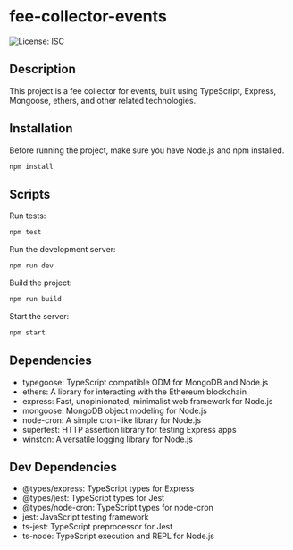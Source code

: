 # fee-collector-events

![License: ISC](https://img.shields.io/badge/License-ISC-blue.svg)

## Description

This project is a fee collector for events, built using TypeScript, Express, Mongoose, ethers, and other related technologies.

## Installation

Before running the project, make sure you have Node.js and npm installed.

```bash
npm install
````

## Scripts

Run tests:

```bash
npm test
```

Run the development server:

```bash
npm run dev
```

Build the project:

```bash
npm run build
```

Start the server:

```bash
npm start
```

## Dependencies

- typegoose: TypeScript compatible ODM for MongoDB and Node.js
- ethers: A library for interacting with the Ethereum blockchain
- express: Fast, unopinionated, minimalist web framework for Node.js
- mongoose: MongoDB object modeling for Node.js
- node-cron: A simple cron-like library for Node.js
- supertest: HTTP assertion library for testing Express apps
- winston: A versatile logging library for Node.js

## Dev Dependencies

- @types/express: TypeScript types for Express
- @types/jest: TypeScript types for Jest
- @types/node-cron: TypeScript types for node-cron
- jest: JavaScript testing framework
- ts-jest: TypeScript preprocessor for Jest
- ts-node: TypeScript execution and REPL for Node.js